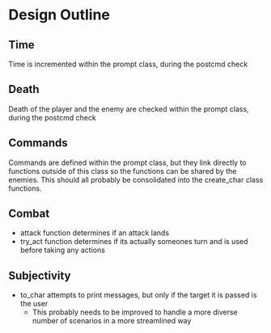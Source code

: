 # Design Outline

## Time
Time is incremented within the prompt class, during the postcmd check

## Death
Death of the player and the enemy are checked within the prompt class, during the postcmd check

## Commands
Commands are defined within the prompt class, but they link directly to functions outside of this class so the functions can be shared by the enemies. This should all probably be consolidated into the create_char class functions.

## Combat
- attack function determines if an attack lands
- try_act function determines if its actually someones turn and is used before taking any actions

## Subjectivity
- to_char attempts to print messages, but only if the target it is passed is the user
  - This probably needs to be improved to handle a more diverse number of scenarios in a more streamlined way